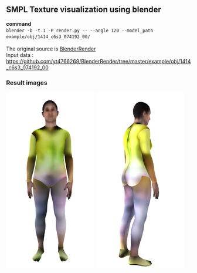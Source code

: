 ## SMPL Texture visualization using blender
<b>command</b><br>
`
blender -b -t 1 -P render.py -- --angle 120 --model_path example/obj/1414_c6s3_074192_00/
` <br><br>
The original source is [BlenderRender](https://github.com/yt4766269/BlenderRender)
<br>
Input data : https://github.com/yt4766269/BlenderRender/tree/master/example/obj/1414_c6s3_074192_00
<br>

### Result images
![rotate_0](./img/_rotate_0.png)
![rotate_120](./img/_rotate_120.png)<br>